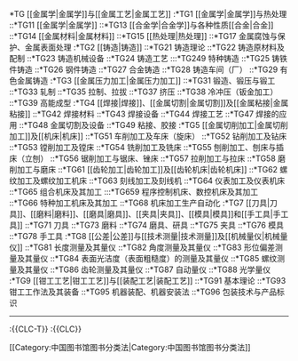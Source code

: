 *TG [[金属学|金属学]]与[[金属工艺|金属工艺]]
:*TG1 [[金属学|金属学]]与热处理
::*TG11 [[金属学|金属学]]
::*TG13 [[合金学|合金学]]与各种性质[[合金|合金]]
::*TG14 [[金属材料|金属材料]]
::*TG15 [[热处理|热处理]]
::*TG17 金属腐蚀与保护、金属表面处理
:*TG2 [[铸造|铸造]]
::*TG21 铸造理论
::*TG22 铸造原材料及配制
::*TG23 铸造机械设备
::*TG24 铸造工艺
:::*TG249 特种铸造
::*TG25 铸铁件铸造
::*TG26 钢件铸造
::*TG27 合金铸造
::*TG28 铸造车间（厂）
::*TG29 有色金属铸造
:*TG3 [[金属压力加工|金属压力加工]]
::*TG31 锻造、锻压与锻工
::*TG33 轧制
::*TG35 拉制、拉拔
::*TG37 挤压
::*TG38 冷冲压（钣金加工）
::*TG39 高能成型
:*TG4 [[焊接|焊接]]、[[金属切割|金属切割]]及[[金属粘接|金属粘接]]
::*TG42 焊接材料
::*TG43 焊接设备
::*TG44 焊接工艺
::*TG47 焊接的应用
::*TG48 金属切割及设备
::*TG49 粘接、胶接
:*TG5 [[金属切削加工|金属切削加工]]及[[机床|机床]]
::*TG51 车削加工及车床（旋床）
::*TG52 钻削加工及钻床
::*TG53 镗削加工及镗床
::*TG54 铣削加工及铣床
::*TG55 刨削加工、刨床与插床（立刨）
::*TG56 锯削加工与锯床、锉床
::*TG57 拉削加工与拉床
::*TG58 磨削加工与磨床
::*TG61 [[齿轮加工|齿轮加工]]及[[齿轮机床|齿轮机床]]
::*TG62 螺纹加工及螺纹加工机床
::*TG63 刻线加工及刻线机
::*TG64 仪表加工及仪表机床
::*TG65 组合机床及其加工
:::*TG659 程序控制机床、数控机床及其加工
::*TG66 特种加工机床及其加工
::*TG68 机床加工生产自动化
:*TG7 [[刀具|刀具]]、[[磨料|磨料]]、[[磨具|磨具]]、[[夹具|夹具]]、[[模具|模具]]和[[手工具|手工具]]
::*TG71 刀具
::*TG73 磨料
::*TG74 磨具、研具
::*TG75 夹具
::*TG76 模具
::*TG78 手工具
:*TG8 [[公差|公差]]与[[技术测量|技术测量]]及[[机械量仪|机械量仪]]
::*TG81 长度测量及其量仪
::*TG82 角度测量及其量仪
::*TG83 形位偏差测量及其量仪
::*TG84 表面光洁度（表面粗糙度）的测量及其量仪
::*TG85 螺纹测量及其量仪
::*TG86 齿轮测量及其量仪
::*TG87 自动量仪
::*TG88 光学量仪
:*TG9 [[钳工工艺|钳工工艺]]与[[装配工艺|装配工艺]]
::*TG91 基本理论
::*TG93 钳工工作法及其装备
::*TG95 机器装配、机器安装法
::*TG96 包装技术与产品标识

----

:{{CLC-T}}
:{{CLC}}

[[Category:中国图书馆图书分类法|Category:中国图书馆图书分类法]]